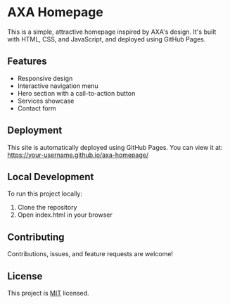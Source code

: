 # AXA Homepage

This is a simple, attractive homepage inspired by AXA's design. It's built with HTML, CSS, and JavaScript, and deployed using GitHub Pages.

## Features

- Responsive design
- Interactive navigation menu
- Hero section with a call-to-action button
- Services showcase
- Contact form

## Deployment

This site is automatically deployed using GitHub Pages. You can view it at: https://your-username.github.io/axa-homepage/

## Local Development

To run this project locally:

1. Clone the repository
2. Open index.html in your browser

## Contributing

Contributions, issues, and feature requests are welcome!

## License

This project is [MIT](https://choosealicense.com/licenses/mit/) licensed.

